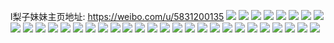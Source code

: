 l梨子妹妹主页地址: https://weibo.com/u/5831200135 
![](https://wx4.sinaimg.cn/mw2000/006mD7x5ly1h9hh242m86j32c0340b2b.jpg) 
![](https://wx4.sinaimg.cn/mw2000/006mD7x5ly1h8vn7rmww5j30u0140gqy.jpg) 
![](https://wx4.sinaimg.cn/mw2000/006mD7x5ly1h832gk6lnrj32c0340npe.jpg) 
![](https://wx4.sinaimg.cn/mw2000/006mD7x5ly1h7q4hmp4i8j32c0340b2a.jpg) 
![](https://wx4.sinaimg.cn/mw2000/006mD7x5ly1h78r7gqeqsj3340340x6r.jpg) 
![](https://wx4.sinaimg.cn/mw2000/006mD7x5ly1h66k1f2mwpj31401hcasw.jpg) 
![](https://wx4.sinaimg.cn/mw2000/006mD7x5ly1h4dvazf1pjj31hc0u0qj5.jpg) 
![](https://wx4.sinaimg.cn/mw2000/006mD7x5ly1h0kk12e1e4j31hc0u0dko.jpg) 
![](https://wx4.sinaimg.cn/mw2000/006mD7x5ly1gzq8p7bqogj33402c0kjn.jpg) 
![](https://wx4.sinaimg.cn/mw2000/006mD7x5ly1gzq8p94uq5j33402c0qv6.jpg) 
![](https://wx4.sinaimg.cn/mw2000/006mD7x5ly1gzq8p5ofrtj33402c0x6q.jpg) 
![](https://wx4.sinaimg.cn/mw2000/006mD7x5ly1gzq8paeexbj33402c0e82.jpg) 
![](https://wx4.sinaimg.cn/mw2000/006mD7x5ly1gzq8pc8aegj33402c0e83.jpg) 
![](https://wx4.sinaimg.cn/mw2000/006mD7x5ly1gzq8phpk9tj32801o0u0x.jpg) 
![](https://wx4.sinaimg.cn/mw2000/006mD7x5ly1gvupoqkicmj32c02c07wi.jpg) 
![](https://wx4.sinaimg.cn/mw2000/006mD7x5ly1gv7e0xdukjj62c0340x6q02.jpg) 
![](https://wx4.sinaimg.cn/mw2000/006mD7x5ly1gtsilysqyjj60u00u0wlx02.jpg) 
![](https://wx4.sinaimg.cn/mw2000/006mD7x5ly1gtp0x7ze3oj60u014046u02.jpg) 
![](https://wx4.sinaimg.cn/mw2000/006mD7x5ly1gmp0km3qhoj31o0280e81.jpg) 
![](https://wx4.sinaimg.cn/mw2000/006mD7x5ly1gkyxabkj0mj32c02c0npd.jpg) 
![](https://wx4.sinaimg.cn/mw2000/006mD7x5ly1gi6b6hwjzlj30kk0jawh7.jpg) 
![](https://wx4.sinaimg.cn/mw2000/006mD7x5ly1ghuca0r2njj32c02c07wh.jpg) 
![](https://wx4.sinaimg.cn/mw2000/006mD7x5ly1gbw4eg6xgbj32c02c0e81.jpg) 
![](https://wx4.sinaimg.cn/mw2000/006mD7x5ly1gb18ryqcpyj30rs1jk1kx.jpg) 
![](https://wx4.sinaimg.cn/mw2000/006mD7x5ly1g8r5aztlesj32c0340e82.jpg) 
![](https://wx4.sinaimg.cn/mw2000/006mD7x5ly1g69267oslgj30yi1pc1ky.jpg) 
![](https://wx4.sinaimg.cn/mw2000/006mD7x5ly1g2z265f52bj30yi1pcqvd.jpg) 
![](https://wx4.sinaimg.cn/mw2000/006mD7x5ly1g2qlaaq7zuj32c02c0npi.jpg) 
![](https://wx4.sinaimg.cn/mw2000/006mD7x5ly1g2qlabqprwj30qo0qowgo.jpg) 
![](https://wx4.sinaimg.cn/mw2000/006mD7x5ly1g2ql9xh5pjj32c02c0qva.jpg) 
![](https://wx4.sinaimg.cn/mw2000/006mD7x5ly1g19pqcpswzj32c02c0x6w.jpg) 
![](https://wx4.sinaimg.cn/mw2000/006mD7x5ly1fzdg6bo4yqj31400u078i.jpg) 
![](https://wx4.sinaimg.cn/mw2000/006mD7x5ly1fzdg6bcymmj31400u0788.jpg) 
